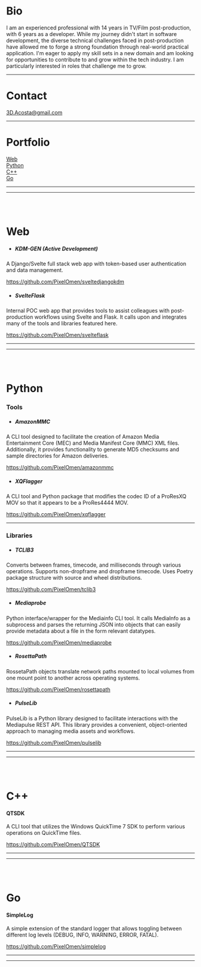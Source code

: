 # Bio

I am an experienced professional with 14 years in TV/Film post-production, with 6 years as a developer. While my journey didn't start in software development, the diverse technical challenges faced in post-production have allowed me to forge a strong foundation through real-world practical application. I'm eager to apply my skill sets in a new domain and am looking for opportunities to contribute to and grow within the tech industry. I am particularly interested in roles that challenge me to grow.

___
# Contact
3D.Acosta@gmail.com
___
# Portfolio

[Web](#Web)<br>
[Python](#python)<br>
[C++](#c)<br>
[Go](#go)<br>

___
___
<br>
<br>

# Web

- ##### KDM-GEN (Active Development)

A Django/Svelte full stack web app with token-based user authentication and data management.

https://github.com/PixelOmen/sveltedjangokdm


- ##### SvelteFlask

Internal POC web app that provides tools to assist colleagues with post-production workflows using Svelte and Flask. It calls upon and integrates many of the tools and libraries featured here.

https://github.com/PixelOmen/svelteflask
___
___
<br>
<br>



# Python
### Tools

- ##### AmazonMMC

A CLI tool designed to facilitate the creation of Amazon Media Entertainment Core (MEC) and Media Manifest Core (MMC) XML files. Additionally, it provides functionality to generate MD5 checksums and sample directories for Amazon deliveries.

https://github.com/PixelOmen/amazonmmc

- ##### XQFlagger

A CLI tool and Python package that modifies the codec ID of a ProResXQ MOV so that it appears to be a ProRes4444 MOV.

https://github.com/PixelOmen/xqflagger

___
### Libraries

- ##### TCLIB3

Converts between frames, timecode, and milliseconds through various operations. Supports non-dropframe and dropframe timecode. Uses Poetry package structure with source and wheel distributions.

https://github.com/PixelOmen/tclib3

- ##### Mediaprobe

Python interface/wrapper for the Mediainfo CLI tool. It calls MediaInfo as a subprocess and parses the returning JSON into objects that can easily provide metadata about a file in the form relevant datatypes.

https://github.com/PixelOmen/mediaprobe

- ##### RosettaPath

RossetaPath objects translate network paths mounted to local volumes from one mount point to another across operating systems.

https://github.com/PixelOmen/rosettapath<br>

- ##### PulseLib

PulseLib is a Python library designed to facilitate interactions with the Mediapulse REST API. This library provides a convenient, object-oriented approach to managing media assets and workflows.

https://github.com/PixelOmen/pulselib<br>


___
___
<br>
<br>

# C++

#### QTSDK

A CLI tool that utilizes the Windows QuickTime 7 SDK to perform various operations on QuickTime files.

https://github.com/PixelOmen/QTSDK

___
___
<br>
<br>

# Go

#### SimpleLog

A simple extension of the standard logger that allows toggling between different log levels (DEBUG, INFO, WARNING, ERROR, FATAL).

https://github.com/PixelOmen/simplelog
___
___